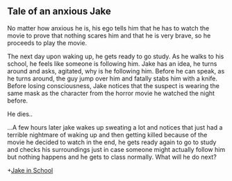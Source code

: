 ## Tale of an anxious Jake

No matter how anxious he is, his ego tells him that he has to watch the movie to prove that nothing scares him and that he is very brave, so he proceeds to play the movie.

The next day upon waking up, he gets ready to go study. As he walks to his school, he feels like someone is following him. Jake has an idea, he turns around and asks, agitated, why is he following him. 
Before he can speak, as he turns around, the guy jump over him and fatally stabs him with a knife. Before losing consciousness, Jake notices that the suspect is wearing the same mask as the character from the horror movie he watched the night before.

He dies..

...A few hours later jake wakes up sweating a lot and notices that just had a terrible nightmare of waking up and then getting killed because of the movie he decided to watch in the end, he gets ready again to go to study and checks his surroundings just in case someone might actually follow him but nothing happens and he gets to class normally. What will he do next?

+[Jake in School](./School/school.md)

